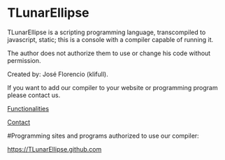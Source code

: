 # TLunarEllipse

TLunarEllipse is a scripting programming language, transcompiled to javascript, static; this is a console with a compiler capable of running it.

The author does not authorize them to use or change his code without permission.

Created by: José Florencio (klifull).

If you want to add our compiler to your website or programming program please contact us.

[Functionalities]("https://tlunarellipse.github.com/functions.txt")

[Contact]("mailto:tlunarellipselang@gmail.com")

#Programming sites and programs authorized to use our compiler:

https://TLunarEllipse.github.com
